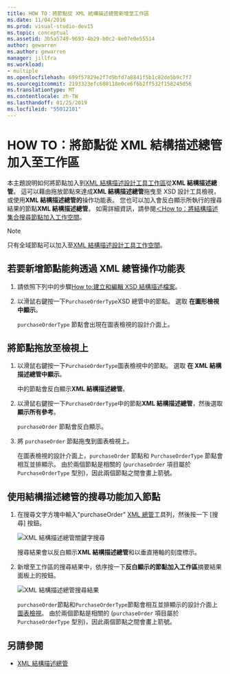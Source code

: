 ```yaml
---
title: HOW TO：將節點從 XML 結構描述總管新增至工作區
ms.date: 11/04/2016
ms.prod: visual-studio-dev15
ms.topic: conceptual
ms.assetid: 3b5a5749-9693-4b29-b0c2-8e07e0e55514
author: gewarren
ms.author: gewarren
manager: jillfra
ms.workload:
- multiple
ms.openlocfilehash: 699f57829e2f7d9bfd7a8841f5b1c82de5b9c7f7
ms.sourcegitcommit: 2193323efc608118e0ce6f6b2ff532f158245d56
ms.translationtype: MT
ms.contentlocale: zh-TW
ms.lasthandoff: 01/25/2019
ms.locfileid: "55012101"
---
```

# <a name="how-to-add-nodes-to-the-workspace-from-the-xml-schema-explorer"></a>HOW TO：將節點從 XML 結構描述總管加入至工作區

本主題說明如何將節點加入到[XML 結構描述設計工具工作區](../xml-tools/xml-schema-designer-workspace.md)從**XML 結構描述總管**。 這可以藉由拖放節點來達成**XML 結構描述總管**拖曳至 XSD 設計工具檢視，或使用**XML 結構描述總管的**操作功能表。 您也可以加入會反白顯示所執行的搜尋結果的節點**XML 結構描述總管**。 如需詳細資訊，請參閱[＜How to：將結構描述集合搜尋節點加入工作空間](../xml-tools/how-to-add-schema-set-search-result-nodes-to-the-workspace.md)。

> [!NOTE]
> 只有全域節點可以加入至[XML 結構描述設計工具工作空間](../xml-tools/xml-schema-designer-workspace.md)。

## <a name="to-add-nodes-through-the-xml-explorer-context-menu"></a>若要新增節點能夠透過 XML 總管操作功能表

1.  請依照下列中的步驟[How to:建立和編輯 XSD 結構描述檔案](../xml-tools/how-to-create-and-edit-an-xsd-schema-file.md)。

2.  以滑鼠右鍵按一下`PurchaseOrderType`XSD 總管中的節點。 選取 **在圖形檢視中顯示**。

     `purchaseOrderType` 節點會出現在圖表檢視的設計介面上。

## <a name="to-drag-and-drop-a-node-on-to-a-view"></a>將節點拖放至檢視上

1.  以滑鼠右鍵按一下`PurchaseOrderType`圖表檢視中的節點。 選取 **在 XML 結構描述總管中顯示**。

     中的節點會反白顯示**XML 結構描述總管**。

2.  以滑鼠右鍵按一下`PurchaseOrderType`中的節點**XML 結構描述總管**，然後選取**顯示所有參考**。

     `purchaseOrder` 節點會反白顯示。

3.  將 `purchaseOrder` 節點拖曳到圖表檢視上。

     在圖表檢視的設計介面上，`purchaseOrder` 節點和 `PurchaseOrderType` 節點會相互並排顯示。 由於兩個節點是相關的 (`purchaseOrder` 項目屬於 `PurchaseOrderType` 型別)，因此兩個節點之間會畫上箭號。

## <a name="to-add-nodes-using-the-schema-explorer-search-capability"></a>使用結構描述總管的搜尋功能加入節點

1.  在搜尋文字方塊中輸入"purchaseOrder" [XML 總管](../xml-tools/xml-schema-explorer.md)工具列，然後按一下 [搜尋] 按鈕。

     ![XML 結構描述總管關鍵字搜尋](../xml-tools/media/schemaexplorersearch.gif)

     搜尋結果會以反白顯示**XML 結構描述總管**和以垂直捲軸的刻度標示。

2.  新增至工作區的搜尋結果中，依序按一下**反白顯示的節點加入工作區**摘要結果面板上的按鈕。

     ![XML 結構描述總管搜尋結果](../xml-tools/media/schemaexplorersearchresult.gif)

     `purchaseOrder`節點和`PurchaseOrderType`節點會相互並排顯示的設計介面上[圖表檢視](../xml-tools/graph-view.md)。 由於兩個節點是相關的 (`purchaseOrder` 項目屬於 `PurchaseOrderType` 型別)，因此兩個節點之間會畫上箭號。

## <a name="see-also"></a>另請參閱

- [XML 結構描述總管](../xml-tools/xml-schema-explorer.md)